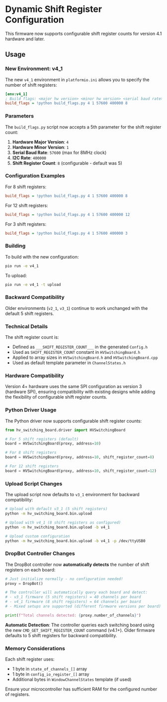 # Dynamic Shift Register Configuration

This firmware now supports configurable shift register counts for version 4.1 hardware and later.

## Usage

### New Environment: v4_1

The new `v4_1` environment in `platformio.ini` allows you to specify the number of shift registers:

```ini
[env:v4_1]
; Build flags: <major hw version> <minor hw version> <serial baud rate> <i2c rate> <shift register count>
build_flags = !python build_flags.py 4 1 57600 400000 8
```

### Parameters

The `build_flags.py` script now accepts a 5th parameter for the shift register count:

1. **Hardware Major Version**: `4`
2. **Hardware Minor Version**: `1`
3. **Serial Baud Rate**: `57600` (max for 8MHz clock)
4. **I2C Rate**: `400000`
5. **Shift Register Count**: `8` (configurable - default was 5)

### Configuration Examples

For 8 shift registers:
```ini
build_flags = !python build_flags.py 4 1 57600 400000 8
```

For 12 shift registers:
```ini
build_flags = !python build_flags.py 4 1 57600 400000 12
```

For 3 shift registers:
```ini
build_flags = !python build_flags.py 4 1 57600 400000 3
```

### Building

To build with the new configuration:

```bash
pio run -e v4_1
```

To upload:
```bash
pio run -e v4_1 -t upload
```

### Backward Compatibility

Older environments (`v2_1`, `v3_1`) continue to work unchanged with the default 5 shift registers.

### Technical Details

The shift register count is:
- Defined as `___SHIFT_REGISTER_COUNT___` in the generated `Config.h`
- Used as `SHIFT_REGISTER_COUNT` constant in `HVSwitchingBoard.h`
- Applied to array sizes in `HVSwitchingBoard.h` and `HVSwitchingBoard.cpp`
- Used as default template parameter in `ChannelStates.h`

### Hardware Compatibility

Version 4+ hardware uses the same SPI configuration as version 3 (hardware SPI), ensuring compatibility with existing designs while adding the flexibility of configurable shift register counts.

### Python Driver Usage

The Python driver now supports configurable shift register counts:

```python
from hv_switching_board.driver import HVSwitchingBoard

# For 5 shift registers (default)
board = HVSwitchingBoard(proxy, address=10)

# For 8 shift registers
board = HVSwitchingBoard(proxy, address=10, shift_register_count=8)

# For 12 shift registers  
board = HVSwitchingBoard(proxy, address=10, shift_register_count=12)
```

### Upload Script Changes

The upload script now defaults to `v3_1` environment for backward compatibility:

```bash
# Upload with default v3_1 (5 shift registers)
python -m hv_switching_board.bin.upload

# Upload with v4_1 (8 shift registers as configured)
python -m hv_switching_board.bin.upload -b v4_1

# Upload custom configuration
python -m hv_switching_board.bin.upload -b v4_1 -p /dev/ttyUSB0
```

### DropBot Controller Changes

The DropBot controller now **automatically detects** the number of shift registers on each board:

```python
# Just initialize normally - no configuration needed!
proxy = DropBot()

# The controller will automatically query each board and detect:
# - v3_1 firmware (5 shift registers) = 40 channels per board  
# - v4_1 firmware (8 shift registers) = 64 channels per board
# - Mixed setups are supported (different firmware versions per board)

print(f"Total channels detected: {proxy.number_of_channels}")
```

**Automatic Detection**: The controller queries each switching board using the new `CMD_GET_SHIFT_REGISTER_COUNT` command (v4.1+). Older firmware defaults to 5 shift registers for backward compatibility.

### Memory Considerations

Each shift register uses:
- 1 byte in `state_of_channels_[]` array
- 1 byte in `config_io_register_[]` array
- Additional bytes in `WindowChannelStates` template (if used)

Ensure your microcontroller has sufficient RAM for the configured number of registers.
